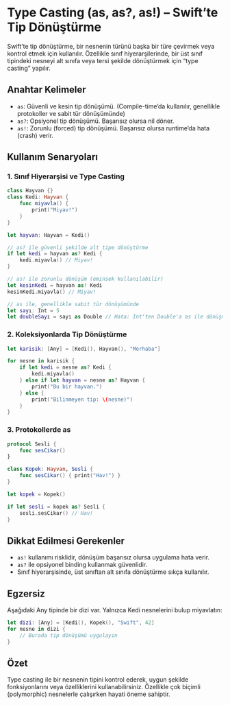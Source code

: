 # Type Casting (as, as?, as!) – Swift’te Tip Dönüştürme

Swift’te tip dönüştürme, bir nesnenin türünü başka bir türe çevirmek veya kontrol etmek için kullanılır. Özellikle sınıf hiyerarşilerinde, bir üst sınıf tipindeki nesneyi alt sınıfa veya tersi şekilde dönüştürmek için “type casting” yapılır.

## Anahtar Kelimeler

- `as`: Güvenli ve kesin tip dönüşümü. (Compile-time’da kullanılır, genellikle protokoller ve sabit tür dönüşümünde)
- `as?`: Opsiyonel tip dönüşümü. Başarısız olursa nil döner.
- `as!`: Zorunlu (forced) tip dönüşümü. Başarısız olursa runtime’da hata (crash) verir.

## Kullanım Senaryoları

### 1. Sınıf Hiyerarşisi ve Type Casting

```swift
class Hayvan {}
class Kedi: Hayvan {
    func miyavla() {
        print("Miyav!")
    }
}

let hayvan: Hayvan = Kedi()

// as? ile güvenli şekilde alt tipe dönüştürme
if let kedi = hayvan as? Kedi {
    kedi.miyavla() // Miyav!
}

// as! ile zorunlu dönüşüm (eminsek kullanılabilir)
let kesinKedi = hayvan as! Kedi
kesinKedi.miyavla() // Miyav!

// as ile, genellikle sabit tür dönüşümünde
let sayı: Int = 5
let doubleSayı = sayı as Double // Hata: Int'ten Double'a as ile dönüşmez, initializer kullanılır.
```

### 2. Koleksiyonlarda Tip Dönüştürme

```swift
let karisik: [Any] = [Kedi(), Hayvan(), "Merhaba"]

for nesne in karisik {
    if let kedi = nesne as? Kedi {
        kedi.miyavla()
    } else if let hayvan = nesne as? Hayvan {
        print("Bu bir hayvan.")
    } else {
        print("Bilinmeyen tip: \(nesne)")
    }
}
```

### 3. Protokollerde as

```swift
protocol Sesli {
    func sesCikar()
}

class Kopek: Hayvan, Sesli {
    func sesCikar() { print("Hav!") }
}

let kopek = Kopek()

if let sesli = kopek as? Sesli {
    sesli.sesCikar() // Hav!
}
```

## Dikkat Edilmesi Gerekenler

- `as!` kullanımı risklidir, dönüşüm başarısız olursa uygulama hata verir.
- `as?` ile opsiyonel binding kullanmak güvenlidir.
- Sınıf hiyerarşisinde, üst sınıftan alt sınıfa dönüştürme sıkça kullanılır.

## Egzersiz

Aşağıdaki Any tipinde bir dizi var. Yalnızca Kedi nesnelerini bulup miyavlatın:

```swift
let dizi: [Any] = [Kedi(), Kopek(), "Swift", 42]
for nesne in dizi {
    // Burada tip dönüşümü uygulayın
}
```

## Özet

Type casting ile bir nesnenin tipini kontrol ederek, uygun şekilde fonksiyonlarını veya özelliklerini kullanabilirsiniz. Özellikle çok biçimli (polymorphic) nesnelerle çalışırken hayati öneme sahiptir.